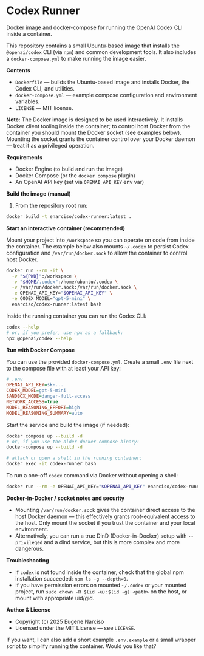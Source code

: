 # Codex Runner

Docker image and docker-compose for running the OpenAI Codex CLI inside a container.

This repository contains a small Ubuntu-based image that installs the `@openai/codex` CLI (via `npm`) and common development tools. It also includes a `docker-compose.yml` to make running the image easier.

**Contents**
- `Dockerfile` — builds the Ubuntu-based image and installs Docker, the Codex CLI, and utilities.
- `docker-compose.yml` — example compose configuration and environment variables.
- `LICENSE` — MIT license.

**Note**: The Docker image is designed to be used interactively. It installs Docker client tooling inside the container; to control host Docker from the container you should mount the Docker socket (see examples below). Mounting the socket grants the container control over your Docker daemon — treat it as a privileged operation.

**Requirements**
- Docker Engine (to build and run the image)
- Docker Compose (or the `docker compose` plugin)
- An OpenAI API key (set via `OPENAI_API_KEY` env var)

**Build the image (manual)**

1. From the repository root run:

```bash
docker build -t enarciso/codex-runner:latest .
```

**Start an interactive container (recommended)**

Mount your project into `/workspace` so you can operate on code from inside the container. The example below also mounts `~/.codex` to persist Codex configuration and `/var/run/docker.sock` to allow the container to control host Docker.

```bash
docker run --rm -it \
  -v "${PWD}":/workspace \
  -v "$HOME/.codex":/home/ubuntu/.codex \
  -v /var/run/docker.sock:/var/run/docker.sock \
  -e OPENAI_API_KEY="$OPENAI_API_KEY" \
  -e CODEX_MODEL="gpt-5-mini" \
  enarciso/codex-runner:latest bash
```

Inside the running container you can run the Codex CLI:

```bash
codex --help
# or, if you prefer, use npx as a fallback:
npx @openai/codex --help
```

**Run with Docker Compose**

You can use the provided `docker-compose.yml`. Create a small `.env` file next to the compose file with at least your API key:

```ini
# .env
OPENAI_API_KEY=sk-...
CODEX_MODEL=gpt-5-mini
SANDBOX_MODE=danger-full-access
NETWORK_ACCESS=true
MODEL_REASONING_EFFORT=high
MODEL_REASONING_SUMMARY=auto
```

Start the service and build the image (if needed):

```bash
docker compose up --build -d
# or, if you use the older docker-compose binary:
docker-compose up --build -d

# attach or open a shell in the running container:
docker exec -it codex-runner bash
```

To run a one-off `codex` command via Docker without opening a shell:

```bash
docker run --rm -e OPENAI_API_KEY="$OPENAI_API_KEY" enarciso/codex-runner:latest codex -p g5-mini-danger --ask-for-approval never --sandbox danger-full-access
```

**Docker-in-Docker / socket notes and security**
- Mounting `/var/run/docker.sock` gives the container direct access to the host Docker daemon — this effectively grants root-equivalent access to the host. Only mount the socket if you trust the container and your local environment.
- Alternatively, you can run a true DinD (Docker-in-Docker) setup with `--privileged` and a dind service, but this is more complex and more dangerous.

**Troubleshooting**
- If `codex` is not found inside the container, check that the global npm installation succeeded: `npm ls -g --depth=0`.
- If you have permission errors on mounted `~/.codex` or your mounted project, run `sudo chown -R $(id -u):$(id -g) <path>` on the host, or mount with appropriate uid/gid.

**Author & License**
- Copyright (c) 2025 Eugene Narciso
- Licensed under the MIT License — see `LICENSE`.

If you want, I can also add a short example `.env.example` or a small wrapper script to simplify running the container. Would you like that?

